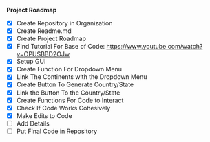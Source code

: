 **Project Roadmap**
- [x] Create Repository in Organization
- [x] Create Readme.md
- [x] Create Project Roadmap
- [x] Find Tutorial For Base of Code: https://www.youtube.com/watch?v=OPUSBBD2OJw
- [x] Setup GUI
- [x] Create Function For Dropdown Menu
- [x] Link The Continents with the Dropdown Menu
- [x] Create Button To Generate Country/State
- [x] Link the Button To the Country/State
- [x] Create Functions For Code to Interact
- [x] Check If Code Works Cohesively
- [x] Make Edits to Code
- [ ] Add Details
- [ ] Put Final Code in Repository
